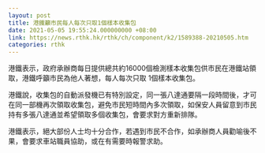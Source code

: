 ```yaml
---
layout: post
title: 港鐵籲市民每人每次只取1個樣本收集包
date: 2021-05-05 19:55:24.000000000 +08:00
link: https://news.rthk.hk/rthk/ch/component/k2/1589388-20210505.htm
categories: rthk
---
```


港鐵表示，政府承辦商每日提供總共約16000個檢測樣本收集包供市民在港鐵站領取，港鐵呼籲市民為他人著想，每人每次只取 1個樣本收集包。

港鐵說，收集包的自動派發機已有特別設定，同一張八達通要隔一段時間後，才可在同一部機再次領取收集包，避免巿民短時間內多次領取，如保安人員留意到巿民持有多張八達通並希望領取多個收集包，會要求對方重新排隊。

港鐵表示，絕大部份人士均十分合作，若遇到巿民不合作，如承辦商人員勸喻後不果，會要求車站職員協助，或在有需要時報警求助。
